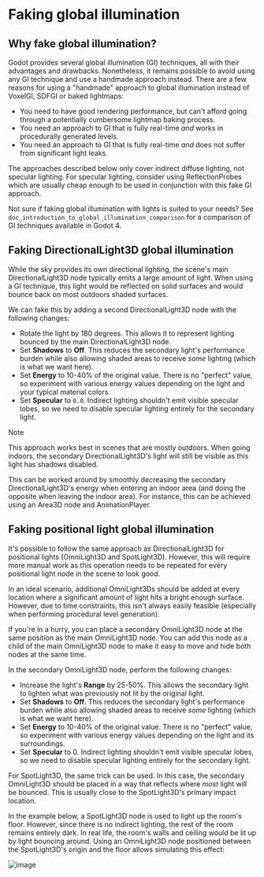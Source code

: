 # Faking global illumination

## Why fake global illumination?

Godot provides several global illumination (GI) techniques, all with
their advantages and drawbacks. Nonetheless, it remains possible to
avoid using any GI technique and use a handmade approach instead. There
are a few reasons for using a "handmade" approach to global illumination
instead of VoxelGI, SDFGI or baked lightmaps:

-   You need to have good rendering performance, but can't afford going
    through a potentially cumbersome lightmap baking process.
-   You need an approach to GI that is fully real-time *and* works in
    procedurally generated levels.
-   You need an approach to GI that is fully real-time *and* does not
    suffer from significant light leaks.

The approaches described below only cover indirect diffuse lighting, not
specular lighting. For specular lighting, consider using
ReflectionProbes which are usually cheap enough to be used in
conjunction with this fake GI approach.

Not sure if faking global illumination with lights is suited to your
needs? See `doc_introduction_to_global_illumination_comparison` for a
comparison of GI techniques available in Godot 4.

## Faking DirectionalLight3D global illumination

While the sky provides its own directional lighting, the scene's main
DirectionalLight3D node typically emits a large amount of light. When
using a GI technique, this light would be reflected on solid surfaces
and would bounce back on most outdoors shaded surfaces.

We can fake this by adding a second DirectionalLight3D node with the
following changes:

-   Rotate the light by 180 degrees. This allows it to represent
    lighting bounced by the main DirectionalLight3D node.
-   Set **Shadows** to **Off**. This reduces the secondary light's
    performance burden while also allowing shaded areas to receive
    *some* lighting (which is what we want here).
-   Set **Energy** to 10-40% of the original value. There is no
    "perfect" value, so experiment with various energy values depending
    on the light and your typical material colors.
-   Set **Specular** to `0.0`. Indirect lighting shouldn't emit visible
    specular lobes, so we need to disable specular lighting entirely for
    the secondary light.

Note

This approach works best in scenes that are mostly outdoors. When going
indoors, the secondary DirectionalLight3D's light will still be visible
as this light has shadows disabled.

This can be worked around by smoothly decreasing the secondary
DirectionalLight3D's energy when entering an indoor area (and doing the
opposite when leaving the indoor area). For instance, this can be
achieved using an Area3D node and AnimationPlayer.

## Faking positional light global illumination

It's possible to follow the same approach as DirectionalLight3D for
positional lights (OmniLight3D and SpotLight3D). However, this will
require more manual work as this operation needs to be repeated for
every positional light node in the scene to look good.

In an ideal scenario, additional OmniLight3Ds should be added at every
location where a significant amount of light hits a bright enough
surface. However, due to time constraints, this isn't always easily
feasible (especially when performing procedural level generation).

If you're in a hurry, you can place a secondary OmniLight3D node at the
same position as the main OmniLight3D node. You can add this node as a
child of the main OmniLight3D node to make it easy to move and hide both
nodes at the same time.

In the secondary OmniLight3D node, perform the following changes:

-   Increase the light's **Range** by 25-50%. This allows the secondary
    light to lighten what was previously not lit by the original light.
-   Set **Shadows** to **Off**. This reduces the secondary light's
    performance burden while also allowing shaded areas to receive
    *some* lighting (which is what we want here).
-   Set **Energy** to 10-40% of the original value. There is no
    "perfect" value, so experiment with various energy values depending
    on the light and its surroundings.
-   Set **Specular** to 0. Indirect lighting shouldn't emit visible
    specular lobes, so we need to disable specular lighting entirely for
    the secondary light.

For SpotLight3D, the same trick can be used. In this case, the secondary
OmniLight3D should be placed in a way that reflects where *most* light
will be bounced. This is usually close to the SpotLight3D's primary
impact location.

In the example below, a SpotLight3D node is used to light up the room's
floor. However, since there is no indirect lighting, the rest of the
room remains entirely dark. In real life, the room's walls and ceiling
would be lit up by light bouncing around. Using an OmniLight3D node
positioned between the SpotLight3D's origin and the floor allows
simulating this effect:

![image](img/faking_global_illumination_comparison.webp)
